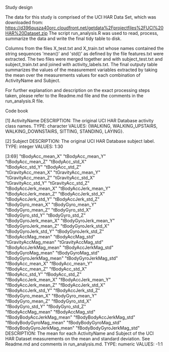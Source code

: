 Study design

The data for this study is comprised of the UCI HAR Data Set, which was
downloaded from: https://d396qusza40orc.cloudfront.net/getdata%2Fprojectfiles%2FUCI%20HAR%20Dataset.zip
The script run_analysis.R was used to read, process, summarize the data and
write the final tidy table to disk.

Columns from the files X_test.txt and X_train.txt whose names contained the
string sequences 'mean()' and 'std()' as defined by the file features.txt were
extracted. The two files were merged together and with subject_test.txt and
subject_train.txt and joined with activity_labels.txt. The final outputy table
summarizes the values of the measurement variables extracted by taking the mean
over the measurements values for each combination of ActivityName and Subject.

For further explanation and description on the exact processing steps taken,
please refer to the Readme.md file and the comments in the run_analysis.R file.


Code book

[1] ActivityName
DESCRIPTION: The original UCI HAR Database activity class names.
TYPE: character
VALUES: {WALKING, WALKING_UPSTAIRS, WALKING_DOWNSTAIRS, SITTING, STANDING,
LAYING}.


[2] Subject
DESCRIPTION: The original UCI HAR Database subject label.
TYPE: integer
VALUES: 1:30

[3:69] 
 "tBodyAcc_mean_X"           "tBodyAcc_mean_Y"          
 "tBodyAcc_mean_Z"           "tBodyAcc_std_X"           
 "tBodyAcc_std_Y"            "tBodyAcc_std_Z"           
 "tGravityAcc_mean_X"        "tGravityAcc_mean_Y"       
 "tGravityAcc_mean_Z"        "tGravityAcc_std_X"        
 "tGravityAcc_std_Y"         "tGravityAcc_std_Z"        
 "tBodyAccJerk_mean_X"       "tBodyAccJerk_mean_Y"      
 "tBodyAccJerk_mean_Z"       "tBodyAccJerk_std_X"       
 "tBodyAccJerk_std_Y"        "tBodyAccJerk_std_Z"       
 "tBodyGyro_mean_X"          "tBodyGyro_mean_Y"         
 "tBodyGyro_mean_Z"          "tBodyGyro_std_X"          
 "tBodyGyro_std_Y"           "tBodyGyro_std_Z"          
 "tBodyGyroJerk_mean_X"      "tBodyGyroJerk_mean_Y"     
 "tBodyGyroJerk_mean_Z"      "tBodyGyroJerk_std_X"      
 "tBodyGyroJerk_std_Y"       "tBodyGyroJerk_std_Z"      
 "tBodyAccMag_mean"          "tBodyAccMag_std"          
 "tGravityAccMag_mean"       "tGravityAccMag_std"       
 "tBodyAccJerkMag_mean"      "tBodyAccJerkMag_std"      
 "tBodyGyroMag_mean"         "tBodyGyroMag_std"         
 "tBodyGyroJerkMag_mean"     "tBodyGyroJerkMag_std"     
 "fBodyAcc_mean_X"           "fBodyAcc_mean_Y"          
 "fBodyAcc_mean_Z"           "fBodyAcc_std_X"           
 "fBodyAcc_std_Y"            "fBodyAcc_std_Z"           
 "fBodyAccJerk_mean_X"       "fBodyAccJerk_mean_Y"      
 "fBodyAccJerk_mean_Z"       "fBodyAccJerk_std_X"       
 "fBodyAccJerk_std_Y"        "fBodyAccJerk_std_Z"       
 "fBodyGyro_mean_X"          "fBodyGyro_mean_Y"         
 "fBodyGyro_mean_Z"          "fBodyGyro_std_X"          
 "fBodyGyro_std_Y"           "fBodyGyro_std_Z"          
 "fBodyAccMag_mean"          "fBodyAccMag_std"          
 "fBodyBodyAccJerkMag_mean"  "fBodyBodyAccJerkMag_std"  
 "fBodyBodyGyroMag_mean"     "fBodyBodyGyroMag_std"     
 "fBodyBodyGyroJerkMag_mean" "fBodyBodyGyroJerkMag_std"
DESCRIPTION: The mean for each ActivityName and Subject of the UCI HAR Dataset
measurements on the mean and standard deviation. See Readme.md and comments in
run_analysis.md.
TYPE: numeric
VALUES: -1:1
